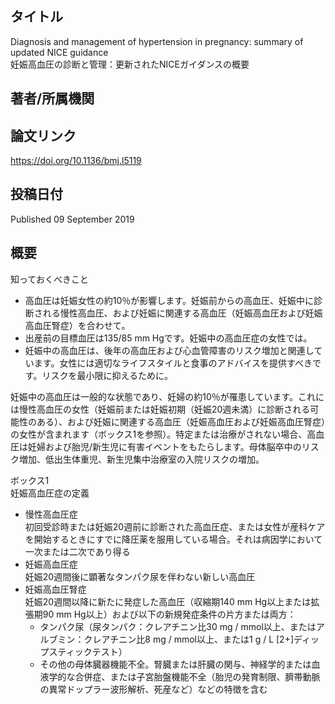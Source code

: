 ## タイトル
Diagnosis and management of hypertension in pregnancy: summary of updated NICE guidance  
妊娠高血圧の診断と管理：更新されたNICEガイダンスの概要

## 著者/所属機関

## 論文リンク
https://doi.org/10.1136/bmj.l5119

## 投稿日付
Published 09 September 2019

## 概要
知っておくべきこと
* 高血圧は妊娠女性の約10％が影響します。妊娠前からの高血圧、妊娠中に診断される慢性高血圧、および妊娠に関連する高血圧（妊娠高血圧および妊娠高血圧腎症）を合わせて。
* 出産前の目標血圧は135/85 mm Hgです。妊娠中の高血圧症の女性では。
* 妊娠中の高血圧は、後年の高血圧および心血管障害のリスク増加と関連しています。女性には適切なライフスタイルと食事のアドバイスを提供すべきです。リスクを最小限に抑えるために。

妊娠中の高血圧は一般的な状態であり、妊婦の約10％が罹患しています。これには慢性高血圧の女性（妊娠前または妊娠初期（妊娠20週未満）に診断される可能性のある）、および妊娠に関連する高血圧（妊娠高血圧および妊娠高血圧腎症）の女性が含まれます（ボックス1を参照）。特定または治療がされない場合、高血圧は妊婦および胎児/新生児に有害イベントをもたらします。母体脳卒中のリスク増加、低出生体重児、新生児集中治療室の入院リスクの増加。

ボックス1  
妊娠高血圧症の定義
* 慢性高血圧症  
初回受診時または妊娠20週前に診断された高血圧症、または女性が産科ケアを開始するときにすでに降圧薬を服用している場合。それは病因学において一次または二次であり得る
* 妊娠高血圧症  
妊娠20週間後に顕著なタンパク尿を伴わない新しい高血圧
* 妊娠高血圧腎症  
妊娠20週間以降に新たに発症した高血圧（収縮期140 mm Hg以上または拡張期90 mm Hg以上）および以下の新規発症条件の片方または両方：
  * タンパク尿（尿タンパク：クレアチニン比30 mg / mmol以上、またはアルブミン：クレアチニン比8 mg / mmol以上、または1 g / L [2+]ディップスティックテスト）
  * その他の母体臓器機能不全。腎臓または肝臓の関与、神経学的または血液学的な合併症、または子宮胎盤機能不全（胎児の発育制限、臍帯動脈の異常ドップラー波形解析、死産など）などの特徴を含む
